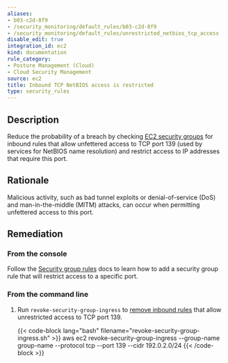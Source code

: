 ```yaml
---
aliases:
- b03-c2d-8f9
- /security_monitoring/default_rules/b03-c2d-8f9
- /security_monitoring/default_rules/unrestricted_netbios_tcp_access
disable_edit: true
integration_id: ec2
kind: documentation
rule_category:
- Posture Management (Cloud)
- Cloud Security Management
source: ec2
title: Inbound TCP NetBIOS access is restricted
type: security_rules
---
```


## Description

Reduce the probability of a breach by checking [EC2 security groups][1] for inbound rules that allow unfettered access to TCP port 139 (used by services for NetBIOS name resolution) and restrict access to IP addresses that require this port.

## Rationale

Malicious activity, such as bad tunnel exploits or denial-of-service (DoS) and man-in-the-middle (MITM) attacks, can occur when permitting unfettered access to this port.

## Remediation

### From the console

Follow the [Security group rules][4] docs to learn how to add a security group rule that will restrict access to a specific port.

### From the command line

1. Run `revoke-security-group-ingress` to [remove inbound rules][2] that allow unrestricted access to TCP port 139.

    {{< code-block lang="bash" filename="revoke-security-group-ingress.sh" >}}
    aws ec2 revoke-security-group-ingress
        --group-name group-name
        --protocol tcp
        --port 139
        --cidr 192.0.2.0/24
    {{< /code-block >}}

[1]: https://docs.aws.amazon.com/vpc/latest/userguide/VPC_SecurityGroups.html
[2]: https://awscli.amazonaws.com/v2/documentation/api/latest/reference/ec2/revoke-security-group-ingress.html
[3]: https://awscli.amazonaws.com/v2/documentation/api/latest/reference/ec2/authorize-security-group-ingress.html
[4]: https://docs.aws.amazon.com/vpc/latest/userguide/VPC_SecurityGroups.html#SecurityGroupRules
